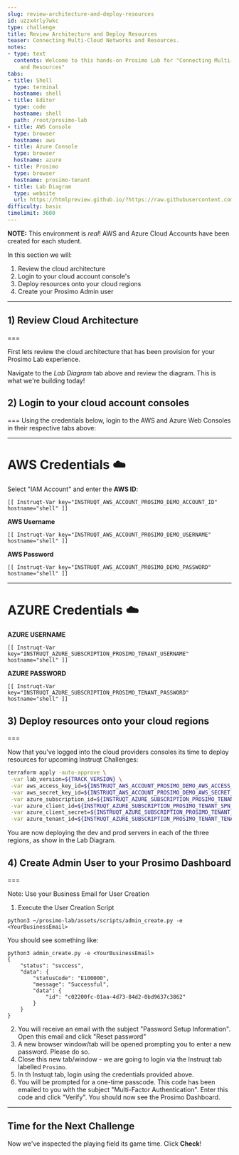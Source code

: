```yaml
---
slug: review-architecture-and-deploy-resources
id: uzzx4rly7wkc
type: challenge
title: Review Architecture and Deploy Resources
teaser: Connecting Multi-Cloud Networks and Resources.
notes:
- type: text
  contents: Welcome to this hands-on Prosimo Lab for "Connecting Multi-Cloud Networks
    and Resources"
tabs:
- title: Shell
  type: terminal
  hostname: shell
- title: Editor
  type: code
  hostname: shell
  path: /root/prosimo-lab
- title: AWS Console
  type: browser
  hostname: aws
- title: Azure Console
  type: browser
  hostname: azure
- title: Prosimo
  type: browser
  hostname: prosimo-tenant
- title: Lab Diagram
  type: website
  url: https://htmlpreview.github.io/?https://raw.githubusercontent.com/prosimo-io/ProsimoLabs/main/instruqt-tracks/prosimo-lab-connect/assets/images/Prosimo_Lab_Architecture.html
difficulty: basic
timelimit: 3600
---
```


**NOTE:** This environment is *real*! AWS and Azure Cloud Accounts have been created for each student.

In this section we will:
1) Review the cloud architecture
2) Login to your cloud account console's
3) Deploy resources onto your cloud regions
4) Create your Prosimo Admin user

---

## 1) Review Cloud Architecture
===

First lets review the cloud architecture that has been provision for your Prosimo Lab experience.

Navigate to the *Lab Diagram* tab above and review the diagram. This is what we're building today!


## 2) Login to your cloud account consoles
===
Using the credentials below, login to the AWS and Azure Web Consoles in their respective tabs above:

---
# AWS Credentials ☁️

Select "IAM Account" and enter the **AWS ID**:
```
[[ Instruqt-Var key="INSTRUQT_AWS_ACCOUNT_PROSIMO_DEMO_ACCOUNT_ID" hostname="shell" ]]
```

**AWS Username**
```
[[ Instruqt-Var key="INSTRUQT_AWS_ACCOUNT_PROSIMO_DEMO_USERNAME" hostname="shell" ]]
```

**AWS Password**
```
[[ Instruqt-Var key="INSTRUQT_AWS_ACCOUNT_PROSIMO_DEMO_PASSWORD" hostname="shell" ]]
```

---

# AZURE Credentials ☁️

**AZURE USERNAME**
```
[[ Instruqt-Var key="INSTRUQT_AZURE_SUBSCRIPTION_PROSIMO_TENANT_USERNAME" hostname="shell" ]]
```

**AZURE PASSWORD**
```
[[ Instruqt-Var key="INSTRUQT_AZURE_SUBSCRIPTION_PROSIMO_TENANT_PASSWORD" hostname="shell" ]]
```


## 3) Deploy resources onto your cloud regions
===

Now that you've logged into the cloud providers consoles its time to deploy resources for upcoming Instruqt Challenges:

```sh
terraform apply -auto-approve \
 -var lab_version=${TRACK_VERSION} \
 -var aws_access_key_id=${INSTRUQT_AWS_ACCOUNT_PROSIMO_DEMO_AWS_ACCESS_KEY_ID} \
 -var aws_secret_key_id=${INSTRUQT_AWS_ACCOUNT_PROSIMO_DEMO_AWS_SECRET_ACCESS_KEY} \
 -var azure_subscription_id=${INSTRUQT_AZURE_SUBSCRIPTION_PROSIMO_TENANT_SUBSCRIPTION_ID} \
 -var azure_client_id=${INSTRUQT_AZURE_SUBSCRIPTION_PROSIMO_TENANT_SPN_ID} \
 -var azure_client_secret=${INSTRUQT_AZURE_SUBSCRIPTION_PROSIMO_TENANT_SPN_PASSWORD} \
 -var azure_tenant_id=${INSTRUQT_AZURE_SUBSCRIPTION_PROSIMO_TENANT_TENANT_ID}
```

You are now deploying the dev and prod servers in each of the three regions, as show in the Lab Diagram.


## 4) Create Admin User to your Prosimo Dashboard
===

Note: Use your Business Email for User Creation

1. Execute the User Creation Script

```
python3 ~/prosimo-lab/assets/scripts/admin_create.py -e <YourBusinessEmail>
```

You should see something like:

```
python3 admin_create.py -e <YourBusinessEmail>
{
    "status": "success",
    "data": {
        "statusCode": "E100000",
        "message": "Successful",
        "data": {
            "id": "c02200fc-01aa-4d73-84d2-0bd9637c3862"
        }
    }
}
```

2. You will receive an email with the subject "Password Setup Information". Open this email and click "Reset password"
3. A new browser window/tab will be opened prompting you to enter a new password. Please do so.
4. Close this new tab/window - we are going to login via the Instruqt tab labelled `Prosimo`.
5. In th Instuqt tab, login using the credentials provided above.
6. You will be prompted for a one-time passcode. This code has been emailed to you with the subject "Multi-Factor Authentication". Enter this code and click "Verify". You should now see the Prosimo Dashboard.

---

## Time for the Next Challenge

Now we've inspected the playing field its game time. Click **Check**!